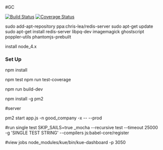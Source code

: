 


#GC


[![Build Status](https://travis-ci.org/joshgagnon/good-company.svg)](https://travis-ci.org/joshgagnon/good-company)
[![Coverage Status](https://coveralls.io/repos/github/joshgagnon/good-company/badge.svg?branch=master)](https://coveralls.io/github/joshgagnon/good-company?branch=master)


sudo add-apt-repository ppa:chris-lea/redis-server
sudo apt-get update
sudo apt-get install redis-server libpq-dev imagemagick ghostscript poppler-utils phantomjs-prebuilt


install node_4.x


### Set Up
npm install

npm test
npm run test-coverage

npm run build-dev


npm install -g pm2


#server

pm2 start app.js -n good_company -x -- --prod


#run single test
SKIP_SAILS=true _mocha --recursive test  --timeout 25000 -g 'SINGLE TEST STRING' --compilers js:babel-core/register

#view jobs
node_modules/kue/bin/kue-dashboard -p 3050

